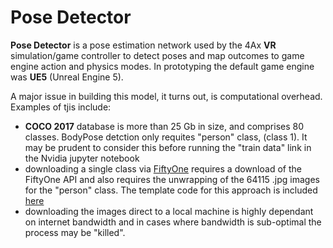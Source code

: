 # Pose Detector

__Pose Detector__ is a pose estimation network used by the 4Ax __VR__ simulation/game controller to detect poses and map outcomes to game engine action and 
physics modes. In prototyping the default game engine was __UE5__ (Unreal Engine 5).

A major issue in building this model, it turns out, is computational overhead. Examples of tjis include:
* __COCO 2017__ database is more than 25 Gb in size, and comprises 80 classes. BodyPose detction only requites "person" class, (class 1). It may be prudent
  to consider this before running the "train data" link in the Nvidia jupyter notebook
* downloading a single class via [FiftyOne](https://docs.voxel51.com/user_guide/dataset_zoo/datasets.html) requires a download of the FiftyOne API and also
  requires the unwrapping of the 64115 .jpg images for the "person" class. The template code for this approach is included [here](https://github.com/4Ax-Technologies/pose_detector1/blob/unpickme-patch-1/FiftyOne_download.py)
* downloading the images direct to a local machine is highly dependant on internet bandwidth and in cases where bandwidth is sub-optimal the process may be
  "killed". 

